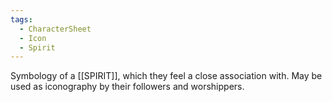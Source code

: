 ```yaml
---
tags:
  - CharacterSheet
  - Icon
  - Spirit
---
```

Symbology of a [[SPIRIT]], which they feel a close association with. May be used as iconography by their followers and worshippers.